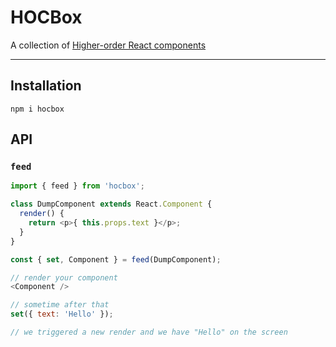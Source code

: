 # HOCBox

A collection of [Higher-order React components](https://github.com/krasimir/react-in-patterns/tree/master/patterns/higher-order-components)

---

## Installation

`npm i hocbox`

## API

### `feed`

```js
import { feed } from 'hocbox';

class DumpComponent extends React.Component {
  render() {
    return <p>{ this.props.text }</p>;
  }
}

const { set, Component } = feed(DumpComponent);

// render your component
<Component />

// sometime after that
set({ text: 'Hello' });

// we triggered a new render and we have "Hello" on the screen
```